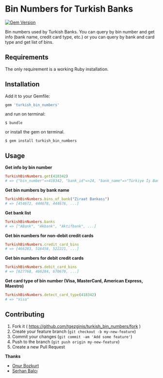 # Bin Numbers for Turkish Banks
[![Gem Version](https://badge.fury.io/rb/turkish_bin_numbers.svg)](http://badge.fury.io/rb/turkish_bin_numbers)

Bin numbers used by Turkish Banks. You can query by bin number and get info (bank name, credit card type, etc.) or you can query by bank and card type and get list of bins.

## Requirements

The only requirement is a working Ruby installation.

## Installation

Add it to your Gemfile:

```ruby
gem 'turkish_bin_numbers'
```

and run on terminal:

    $ bundle

or install the gem on terminal.

    $ gem install turkish_bin_numbers


## Usage

**Get info by bin number**

```ruby
TurkishBinNumbers.get(418342)
# => {"bin_number"=>418342, "bank_id"=>24, "bank_name"=>"Türkiye İş Bankası", "bin_type"=>"credit_card", "card_type"=>"Visa"}
```


**Get bin numbers by bank name**

```ruby
TurkishBinNumbers.bins_of_bank("Ziraat Bankası")
# => [454672, 444678, 444676, ...]
```


**Get bank list**

```ruby
TurkishBinNumbers.banks
# => ["ABank", "Akbank", "Aktifbank", ...]
```


**Get bin numbers for non-debit credit cards**

```ruby
TurkishBinNumbers.credit_card_bins
# => [466283, 516458, 522221, ...]
```


**Get bin numbers for debit credit cards**

```ruby
TurkishBinNumbers.debit_card_bins
# => [627768, 466284, 670670, ...]
```


**Get card type of bin number (Visa, MasterCard, American Express, Maestro)**

```ruby
TurkishBinNumbers.detect_card_type(418342)
# => "Visa"
```

<a name="contributing"></a>
## Contributing
1. Fork it ( https://github.com/tgezginis/turkish_bin_numbers/fork )
2. Create your feature branch (`git checkout -b my-new-feature`)
3. Commit your changes (`git commit -am 'Add some feature'`)
4. Push to the branch (`git push origin my-new-feature`)
5. Create a new Pull Request

**Thanks**
- [Onur Bozkurt](https://github.com/onurbozkurt)
- [Serhan Balcı](https://github.com/arghan)
